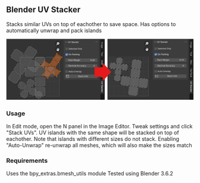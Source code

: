 ## Blender UV Stacker
Stacks similar UVs on top of eachother to save space. Has options to automatically unwrap and pack islands

![Example](Docs/Images/Example.png)

### Usage
In Edit mode, open the N panel in the Image Editor. Tweak settings and click "Stack UVs". UV islands with the same shape will be stacked on top of eachother. 
Note that islands with different sizes do not stack. Enabling "Auto-Unwrap" re-unwrap all meshes, which will also make the sizes match

### Requirements
Uses the bpy_extras.bmesh_utils module
Tested using Blender 3.6.2